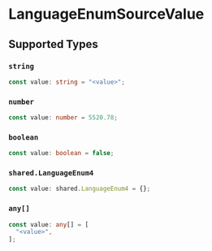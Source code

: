 # LanguageEnumSourceValue


## Supported Types

### `string`

```typescript
const value: string = "<value>";
```

### `number`

```typescript
const value: number = 5520.78;
```

### `boolean`

```typescript
const value: boolean = false;
```

### `shared.LanguageEnum4`

```typescript
const value: shared.LanguageEnum4 = {};
```

### `any[]`

```typescript
const value: any[] = [
  "<value>",
];
```

